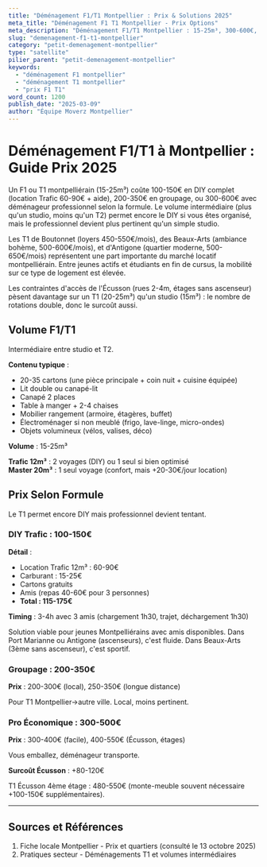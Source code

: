 ```yaml
---
title: "Déménagement F1/T1 Montpellier : Prix & Solutions 2025"
meta_title: "Déménagement F1 T1 Montpellier - Prix Options"
meta_description: "Déménagement F1/T1 Montpellier : 15-25m³, 300-600€, DIY 60-90€. Quartiers, conseils."
slug: "demenagement-f1-t1-montpellier"
category: "petit-demenagement-montpellier"
type: "satellite"
pilier_parent: "petit-demenagement-montpellier"
keywords:
  - "déménagement F1 montpellier"
  - "déménagement T1 montpellier"
  - "prix F1 T1"
word_count: 1200
publish_date: "2025-03-09"
author: "Équipe Moverz Montpellier"
---
```


# Déménagement F1/T1 à Montpellier : Guide Prix 2025

Un F1 ou T1 montpelliérain (15-25m³) coûte 100-150€ en DIY complet (location Trafic 60-90€ + aide), 200-350€ en groupage, ou 300-600€ avec déménageur professionnel selon la formule. Le volume intermédiaire (plus qu'un studio, moins qu'un T2) permet encore le DIY si vous êtes organisé, mais le professionnel devient plus pertinent qu'un simple studio.

Les T1 de Boutonnet (loyers 450-550€/mois), des Beaux-Arts (ambiance bohème, 500-600€/mois), et d'Antigone (quartier moderne, 500-650€/mois) représentent une part importante du marché locatif montpelliérain. Entre jeunes actifs et étudiants en fin de cursus, la mobilité sur ce type de logement est élevée.

Les contraintes d'accès de l'Écusson (rues 2-4m, étages sans ascenseur) pèsent davantage sur un T1 (20-25m³) qu'un studio (15m³) : le nombre de rotations double, donc le surcoût aussi.

## Volume F1/T1

Intermédiaire entre studio et T2.

**Contenu typique** :
- 20-35 cartons (une pièce principale + coin nuit + cuisine équipée)
- Lit double ou canapé-lit
- Canapé 2 places
- Table à manger + 2-4 chaises
- Mobilier rangement (armoire, étagères, buffet)
- Électroménager si non meublé (frigo, lave-linge, micro-ondes)
- Objets volumineux (vélos, valises, déco)

**Volume** : 15-25m³

**Trafic 12m³** : 2 voyages (DIY) ou 1 seul si bien optimisé  
**Master 20m³** : 1 seul voyage (confort, mais +20-30€/jour location)

## Prix Selon Formule

Le T1 permet encore DIY mais professionnel devient tentant.

### DIY Trafic : 100-150€

**Détail** :
- Location Trafic 12m³ : 60-90€
- Carburant : 15-25€
- Cartons gratuits
- Amis (repas 40-60€ pour 3 personnes)
- **Total : 115-175€**

**Timing** : 3-4h avec 3 amis (chargement 1h30, trajet, déchargement 1h30)

Solution viable pour jeunes Montpelliérains avec amis disponibles. Dans Port Marianne ou Antigone (ascenseurs), c'est fluide. Dans Beaux-Arts (3ème sans ascenseur), c'est sportif.

### Groupage : 200-350€

**Prix** : 200-300€ (local), 250-350€ (longue distance)

Pour T1 Montpellier→autre ville. Local, moins pertinent.

### Pro Économique : 300-500€

**Prix** : 300-400€ (facile), 400-550€ (Écusson, étages)

Vous emballez, déménageur transporte.

**Surcoût Écusson** : +80-120€

T1 Écusson 4ème étage : 480-550€ (monte-meuble souvent nécessaire +100-150€ supplémentaires).

---

## Sources et Références

1. Fiche locale Montpellier - Prix et quartiers (consulté le 13 octobre 2025)
2. Pratiques secteur - Déménagements T1 et volumes intermédiaires

